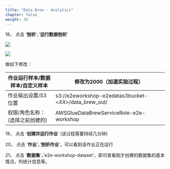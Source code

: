 ```yaml
---
title: "Data Brew - Analytics"
chapter: false
weight: 30
---
```


18，    点击 ’**刨析**’，’**运行数据刨析**’

![](/images/LakeHouse/3_1_6_brew_analytics-s3.png)

![](/images/LakeHouse/3_1_6_brew_analytics-iam.png)

做如下修改：

| 作业运行样本/数据样本/自定义样本 | 修改为2000（加速实验过程）                             |
| -------------------------------- | ------------------------------------------------------ |
| 作业输出设置/S3位置              | s3://e2eworkshop-e2edatas3bucket-<*XX*>/data_brew_out/ |
| 权限/角色名称：(选择之前创建的)  | AWSGlueDataBrewServiceRole-e2e-workshop                |

19，    点击 ‘**创建并运行作业**’ (该过程需要持续几分钟)

20，    点击 ‘**作业**’，’**刨析作业**’，可以看到该作业正在运行

21，    点击 ‘**数据集**’，’e2e-workshop-dataset’，即可查看刚才创建的数据集的基本情况，列统计信息等。
